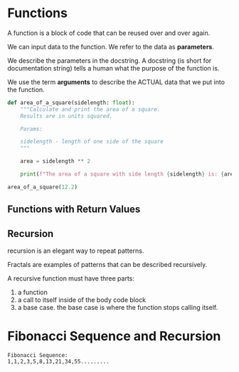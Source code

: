 # Functions

A function is a block of code that can be reused over and over again.

We can input data to the function. We refer to the data as **parameters**.

We describe the parameters in the docstring. A docstring (is short for documentation string) tells a human what the purpose of the function is.

We use the term **arguments** to describe the ACTUAL data that we put into the function.

```python
def area_of_a_square(sidelength: float):
	"""Calculate and print the area of a square.
	Results are in units squared.

	Params:

	sidelength - length of one side of the square
	"""

	area = sidelength ** 2

	print(f"The area of a square with side length {sidelength} is: {area} square units.")

area_of_a_square(12.2)
```

##  Functions with Return Values



## Recursion
recursion is an elegant way to repeat patterns.

Fractals are examples of patterns that can be described recursively.

A recursive function must have three parts:

1. a function
2. a call to itself inside of the body code block
3. a base case. the base case is where the function stops calling itself.

# Fibonacci Sequence and Recursion
```
Fibonacci Sequence:
1,1,2,3,5,8,13,21,34,55.........
```